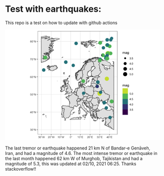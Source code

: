 <!-- README.md is generated from README.Rmd. Please edit that file -->

Test with earthquakes:
======================

This repo is a test on how to update with github actions

![](man/figures/README-unnamed-chunk-2-1.png)

The last tremor or earthquake happened 21 km N of Bandar-e Genāveh,
Iran, and had a magnitude of 4.6. The most intense tremor or earthquake
in the last month happened 62 km W of Murghob, Tajikistan and had a
magnitude of 5.3, this was updated at 02/10, 2021 06:25. Thanks
stackoverflow!!
